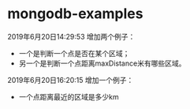 # mongodb-examples
2019年6月20日14:29:53
增加两个例子：
- 一个是判断一个点是否在某个区域；
- 另一个是判断一个点距离maxDistance米有哪些区域。

2019年6月20日16:20:15 
增加一个例子：
- 一个点距离最近的区域是多少km
